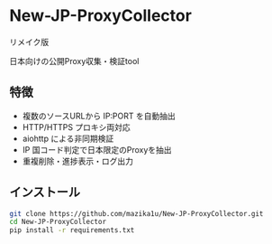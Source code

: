 # New-JP-ProxyCollector
リメイク版

日本向けの公開Proxy収集・検証tool

## 特徴
- 複数のソースURLから IP:PORT を自動抽出
- HTTP/HTTPS プロキシ両対応
- aiohttp による非同期検証
- IP 国コード判定で日本限定のProxyを抽出
- 重複削除・進捗表示・ログ出力

## インストール
```bash
git clone https://github.com/mazika1u/New-JP-ProxyCollector.git
cd New-JP-ProxyCollector
pip install -r requirements.txt
